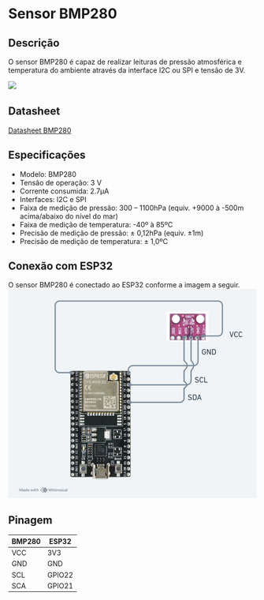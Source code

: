 # Sensor BMP280
## Descrição
O sensor BMP280 é capaz de realizar leituras de pressão atmosférica e temperatura do ambiente através da interface I2C ou SPI e tensão de 3V.

![](https://github.com/eduardozago/weather-station-iot/weather-station-iot/blob/main/sensores/BMP280/BMP280.jpg)

## Datasheet
[Datasheet BMP280](https://github.com/eduardozago/weather-station-iot/blob/main/sensores/DHT11/datasheet-BMP280.pdf)

## Especificações
- Modelo: BMP280
- Tensão de operação: 3 V
- Corrente consumida: 2.7µA
- Interfaces: I2C e SPI
- Faixa de medição de pressão: 300 – 1100hPa (equiv. +9000 à -500m acima/abaixo do nível do mar)
- Faixa de medição de temperatura: -40º à 85ºC
- Precisão de medição de pressão: ± 0,12hPa (equiv. ±1m)
- Precisão de medição de temperatura: ± 1,0ºC

## Conexão com ESP32
O sensor BMP280 é conectado ao ESP32 conforme a imagem a seguir.
![](https://github.com/eduardozago/weather-station-iot/blob/main/sensores/BMP280/esp32-bmp280.png)

## Pinagem
| BMP280 | ESP32 |
| ------ | ------ |
| VCC | 3V3 |
| GND | GND |
| SCL | GPIO22 |
| SCA | GPIO21 |